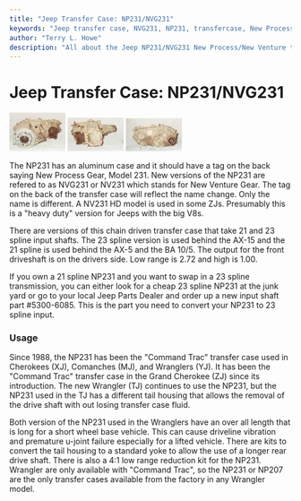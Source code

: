 ```yaml
---
title: "Jeep Transfer Case: NP231/NVG231"
keywords: "Jeep transfer case, NVG231, NP231, transfercase, New Process"
author: "Terry L. Howe"
description: "All about the Jeep NP231/NVG231 New Process/New Venture transfer case."
---
```


# Jeep Transfer Case: NP231/NVG231

[![NP231 front](/xfer/np231fT.jpg)](/xfer/np231f.jpg)
[![NP231 side](/xfer/np231sT.jpg)](/xfer/np231s.jpg)
[![NP231 back](/xfer/np231bT.jpg)](/xfer/np231b.jpg)

The NP231 has an aluminum case and it should have a tag on
the back saying New Process Gear, Model 231.  New versions
of the NP231 are refered to as NVG231 or NV231 which stands
for New Venture Gear.  The tag on the back of the transfer
case will reflect the name change.  Only the name is different.
A NV231 HD model is used in some ZJs.  Presumably this is a
"heavy duty" version for Jeeps with the big V8s.

There are versions of this chain driven
transfer case that take 21 and 23 spline input shafts.  The 23
spline version is used behind the AX-15 and the 21 spline is
used behind the AX-5 and the BA 10/5.  The output for the front
driveshaft is on the drivers side.  Low range is 2.72 and high
is 1.00.

If you own a 21 spline NP231 and you want to swap in a 23 spline
transmission, you can either look for a cheap 23 spline NP231 at
the junk yard or go to your local Jeep Parts Dealer and order up
a new input shaft part #5300-6085.  This is the part you need to
convert your NP231 to 23 spline input.

### Usage

Since 1988, the NP231 has been the "Command Trac" transfer case used
in Cherokees (XJ), Comanches (MJ), and Wranglers (YJ).  It has been
the "Command Trac" transfer case in the Grand Cherokee (ZJ) since its
introduction.  The new Wrangler (TJ) continues to use the NP231, but the
NP231 used in the TJ has a different tail housing that
allows the removal of the drive shaft with out losing transfer
case fluid.

Both version of the NP231 used in the Wranglers have an over all
length that is long for a short wheel base vehicle.  This can cause
driveline vibration and premature u-joint failure especially
for a lifted vehicle.  There are kits to convert the tail housing
to a standard yoke to allow the use of a longer rear drive shaft.
There is also a 4:1 low range reduction kit for the NP231.
Wrangler are only available with "Command Trac", so the NP231 or NP207
are the only transfer cases available from the factory in any Wrangler
model.